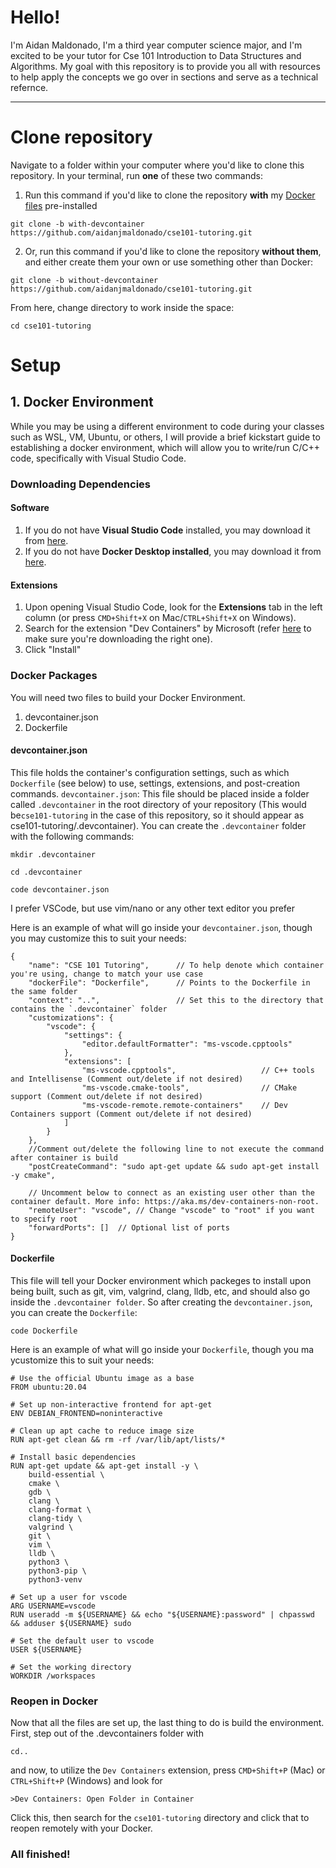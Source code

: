 # Hello!

I'm Aidan Maldonado, I'm a third year computer science major, and I'm excited to be your tutor for Cse 101 Introduction to Data Structures and Algorithms.
My goal with this repository is to provide you all with resources to help apply the concepts we go over in sections and serve as a technical refernce.

---
# Clone repository
Navigate to a folder within your computer where you'd like to clone this repository. In your terminal, run **one** of these two commands:

1. Run this command if you'd like to clone the repository **with** my [Docker files](#docker-packages) pre-installed
```
git clone -b with-devcontainer https://github.com/aidanjmaldonado/cse101-tutoring.git
```
2. Or, run this command if you'd like to clone the repository **without them**, and either create them your own or use something other than Docker:
```
git clone -b without-devcontainer https://github.com/aidanjmaldonado/cse101-tutoring.git
```
From here, change directory to work inside the space:
```
cd cse101-tutoring
```

# Setup
## 1. Docker Environment
While you may be using a different environment to code during your classes such as WSL, VM, Ubuntu, or others, I will provide a brief kickstart guide to establishing a docker environment, which will allow you to write/run C/C++ code, specifically with Visual Studio Code.

### Downloading Dependencies
#### Software
1. If you do not have **Visual Studio Code** installed, you may download it from [here](https://code.visualstudio.com/download).
2. If you do not have **Docker Desktop installed**, you may download it from [here](https://www.docker.com/products/docker-desktop/).

#### Extensions
1. Upon opening Visual Studio Code, look for the **Extensions** tab in the left column (or press ```CMD+Shift+X``` on Mac/```CTRL+Shift+X``` on Windows).
2. Search for the extension "Dev Containers" by Microsoft (refer [here](https://marketplace.visualstudio.com/items?itemName=ms-vscode-remote.remote-containers) to make sure you're downloading the right one).
3. Click "Install"

### Docker Packages
You will need two files to build your Docker Environment.
1. devcontainer.json
2. Dockerfile
   
#### devcontainer.json
This file holds the container's configuration settings, such as which ```Dockerfile``` (see below) to use, settings, extensions, and post-creation commands.
```devcontainer.json```: This file should be placed inside a folder called ```.devcontainer``` in the root directory of your repository (This would be```cse101-tutoring``` in the case of this repository, so it should appear as cse101-tutoring/.devcontainer). You can create the ```.devcontainer``` folder with the following commands:
```
mkdir .devcontainer
```
```
cd .devcontainer
```
```
code devcontainer.json
```
I prefer VSCode, but use vim/nano or any other text editor you prefer 

Here is an example of what will go inside your ```devcontainer.json```, though you may customize this to suit your needs:
```
{
    "name": "CSE 101 Tutoring",      // To help denote which container you're using, change to match your use case
    "dockerFile": "Dockerfile",      // Points to the Dockerfile in the same folder
    "context": "..",                 // Set this to the directory that contains the `.devcontainer` folder
    "customizations": {
        "vscode": {
            "settings": {
                "editor.defaultFormatter": "ms-vscode.cpptools"
            },
            "extensions": [
                "ms-vscode.cpptools",                   // C++ tools and Intellisense (Comment out/delete if not desired)
                "ms-vscode.cmake-tools",                // CMake support (Comment out/delete if not desired)
                "ms-vscode-remote.remote-containers"    // Dev Containers support (Comment out/delete if not desired)
            ]
        }
    },
    //Comment out/delete the following line to not execute the command after container is build
    "postCreateCommand": "sudo apt-get update && sudo apt-get install -y cmake",

    // Uncomment below to connect as an existing user other than the container default. More info: https://aka.ms/dev-containers-non-root.
    "remoteUser": "vscode", // Change "vscode" to "root" if you want to specify root
    "forwardPorts": []  // Optional list of ports 
}
```


#### Dockerfile
This file will tell your Docker environment which packeges to install upon being built, such as git, vim, valgrind, clang, lldb, etc, and should also go inside the ```.devcontainer folder```. So after creating the ```devcontainer.json```, you can create the ```Dockerfile```:
```
code Dockerfile
```
Here is an example of what will go inside your ```Dockerfile```, though you ma ycustomize this to suit your needs:
```
# Use the official Ubuntu image as a base
FROM ubuntu:20.04

# Set up non-interactive frontend for apt-get
ENV DEBIAN_FRONTEND=noninteractive

# Clean up apt cache to reduce image size
RUN apt-get clean && rm -rf /var/lib/apt/lists/*

# Install basic dependencies
RUN apt-get update && apt-get install -y \
    build-essential \
    cmake \
    gdb \
    clang \
    clang-format \
    clang-tidy \
    valgrind \
    git \
    vim \
    lldb \
    python3 \
    python3-pip \
    python3-venv

# Set up a user for vscode
ARG USERNAME=vscode
RUN useradd -m ${USERNAME} && echo "${USERNAME}:password" | chpasswd && adduser ${USERNAME} sudo

# Set the default user to vscode
USER ${USERNAME}

# Set the working directory
WORKDIR /workspaces
```

### Reopen in Docker
Now that all the files are set up, the last thing to do is build the environment. 
First, step out of the .devcontainers folder with
```
cd..
```
and now, to utilize the ```Dev Containers``` extension, press ```CMD+Shift+P``` (Mac) or ```CTRL+Shift+P``` (Windows) and look for
```
>Dev Containers: Open Folder in Container
```
Click this, then search for the ```cse101-tutoring``` directory and click that to reopen remotely with your Docker.

### All finished!
